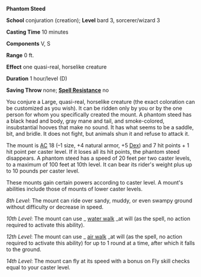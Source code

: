  **Phantom Steed**

**School** conjuration (creation); **Level** bard 3, sorcerer/wizard 3

**Casting Time** 10 minutes

**Components** V, S

**Range** 0 ft.

**Effect** one quasi-real, horselike creature

**Duration** 1 hour/level (D)

**Saving Throw** none; **[Spell Resistance](../glossary.html#_spell-resistance)** no

You conjure a Large, quasi-real, horselike creature (the exact coloration can be customized as you wish). It can be ridden only by you or by the one person for whom you specifically created the mount. A phantom steed has a black head and body, gray mane and tail, and smoke-colored, insubstantial hooves that make no sound. It has what seems to be a saddle, bit, and bridle. It does not fight, but animals shun it and refuse to attack it.

The mount is [AC](../combat.html#_armor-class) 18 (–1 size, +4 natural armor, +5 [Dex](../gettingStarted.html#_dexterity)) and 7 hit points + 1 hit point per caster level. If it loses all its hit points, the phantom steed disappears. A phantom steed has a speed of 20 feet per two caster levels, to a maximum of 100 feet at 10th level. It can bear its rider's weight plus up to 10 pounds per caster level.

These mounts gain certain powers according to caster level. A mount's abilities include those of mounts of lower caster levels.

_8th Level_: The mount can ride over sandy, muddy, or even swampy ground without difficulty or decrease in speed.

_10th Level_: The mount can use _ [water walk](waterWalk.html#_water-walk) _at will (as the spell, no action required to activate this ability).

_12th Level_: The mount can use _ [air walk](airWalk.html#_air-walk) _at will (as the spell, no action required to activate this ability) for up to 1 round at a time, after which it falls to the ground.

_14th Level_: The mount can fly at its speed with a bonus on Fly skill checks equal to your caster level.

